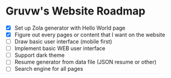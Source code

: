# Gruvw's Website Roadmap

- [X] Set up Zola generator with Hello World page
- [X] Figure out every pages or content that I want on the website
- [ ] Draw basic user interface (mobile first)
- [ ] Implement basic WEB user interface
- [ ] Support dark theme
- [ ] Resume generator from data file (JSON resume or other)
- [ ] Search engine for all pages

